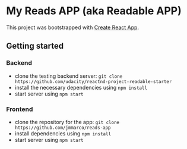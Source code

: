 # My Reads APP (aka Readable APP)
This project was bootstrapped with [Create React App](https://github.com/facebookincubator/create-react-app).


## Getting started

### Backend
- clone the testing backend server:
 `git clone https://github.com/udacity/reactnd-project-readable-starter`
- install the necessary dependencies using `npm install`
- start server using `npm start`

### Frontend
- clone the repository for the app:
 `git clone https://github.com/jmmarco/reads-app`
- install dependencies using `npm install`
- start server using `npm start`
